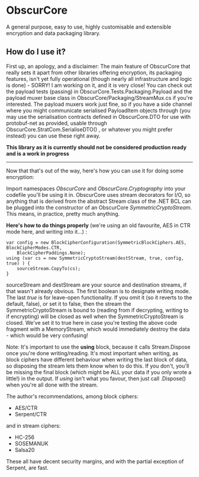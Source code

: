 ObscurCore
==========

A general purpose, easy to use, highly customisable and extensible encryption and data packaging library.

How do I use it?
----------------

First up, an apology, and a disclaimer: The main feature of ObscurCore that really sets it apart from other libraries offering encryption, its packaging features, isn't yet fully operational (though nearly all infrastructure and logic is done) - SORRY! I am working on it, and it is very close! You can check out the payload tests (passing) in ObscurCore.Tests.Packaging.Payload and the payload muxer base class in ObscurCore/Packaging/StreamMux.cs if you're interested.
The payload muxers work just fine, so if you have a side channel where you might communicate serialised PayloadItem objects through (you may use the serialisation contracts defined in ObscurCore.DTO for use with protobuf-net as provided, usable through ObscurCore.StratCom.SerialiseDTO() , or whatever you might prefer instead) you can use these right away.

**This library as it is currently should not be considered production ready and is a work in progress**

*****

Now that that's out of the way, here's how you can use it for doing some encryption:

Import namespaces *ObscurCore* and *ObscurCore.Cryptography* into your codefile you'll be using it in.
ObscurCore uses stream decorators for I/O, so anything that is derived from the abstract Stream class of the .NET BCL can be plugged into the constructor of an ObscurCore *SymmetricCryptoStream*. This means, in practice, pretty much anything.

**Here's how to do things properly** (we're using an old favourite, AES in CTR mode here, and writing into it...) :

	var config = new BlockCipherConfiguration(SymmetricBlockCiphers.AES, BlockCipherModes.CTR,
		BlockCipherPaddings.None);
	using (var cs = new SymmetricCryptoStream(destStream, true, config, true) ) {
		sourceStream.CopyTo(cs);
	}

sourceStream and destStream are your source and destination streams, if that wasn't already obvious.
The first boolean is to designate writing mode.
The last *true* is for leave-open functionality.
If you omit it (so it reverts to the default, false), or set it to false, then the stream the SymmetricCryptoStream is bound to (reading from if decrypting, writing to if encrypting) will be closed as well when the SymmetricCryptoStream is closed.
We've set it to true here in case you're testing the above code fragment with a MemoryStream, which would immediately destroy the data - which would be very confusing!

Note: It's important to use the **using** block, because it calls Stream.Dispose once you're done writing/reading. It's most important when writing, as block ciphers have different behaviour when writing the last block of data, so disposing the stream lets them know when to do this. If you don't, you'll be missing the final block (which might be ALL your data if you only wrote a little!) in the output. If *using* isn't what you favour, then just call .Dispose() when you're all done with the stream.


The author's recommendations, among block ciphers:
 
* AES/CTR
* Serpent/CTR

and in stream ciphers:

* HC-256
* SOSEMANUK
* Salsa20

These all have decent security margins, and with the partial exception of Serpent, are fast.